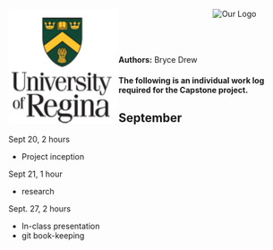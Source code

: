 
<p>
  <img align="left" src="./uofr_logo.PNG" alt="U of R logo" width="39.055%"/>
  <img align="right" src="./foo.jpg" alt="Our Logo" width="27.5%"/>
</p>

<br/><br/><br/><br/>

**Authors:** Bryce Drew

####  The following is an individual work log required for the Capstone project.

## September
Sept 20, 2 hours
* Project inception 

Sept 21, 1 hour
* research

 Sept. 27, 2 hours
* In-class presentation 
* git book-keeping
